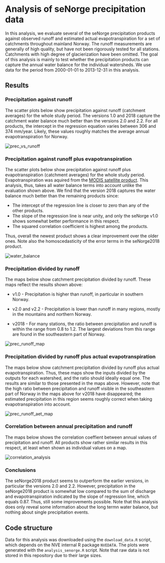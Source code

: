 # Analysis of seNorge precipitation data

In this analysis, we evaluate several of the seNorge precipitation products against observed runoff and estimated actual evapotranspiration for a set of catchments throughout mainland Norway. The runoff measurements are generally of high quality, but have not been rigorously tested for all stations. Catchments with high degree of glacierization have been omitted. The goal of this analysis is mainly to test whether the precipitation products can capture the annual water balance for the individual watersheds. We use data for the period from 2000-01-01 to 2013-12-31 in this analysis.

## Results

### Precipitation against runoff

The scatter plots below show precipitation against runoff (catchment averages) for the whole study period. The versions 1.0 and 2018 capture the catchment water balance much better than the versions 2.0 and 2.2. For all products, the intercept in the regression equation varies between 306 and 374 mm/year. Likely, these values roughly matches the average annual evapotranspiration for Norway.

![prec_vs_runoff](figures/scatter_prec_runoff.png)

### Precipitation against runoff plus evapotranspiration

The scatter plots below show precipitation against runoff plus evapotranspiration (catchment averages) for the whole study period. Evapotranspiration was aquired from the [MODIS satellite product](http://www.ntsg.umt.edu/project/modis/mod16.php). This analysis, thus, takes all water balance terms into account unlike the evaluation shown above. We find that the version 2018 captures the water balance much better than the remaining products since:

- The intercept of the regression line is closer to zero than any of the other products.
- The slope of the regression line is near unity, and only the seNorge v1.0 shows somewhat better performance in this respect.
- The squared correlation coefficient is highest among the products.

Thus, overall the newest product shows a clear improvement over the older ones. Note also the homoscedasticity of the error terms in the seNorge2018 product.

![water_balance](figures/scatter_water_balance.png)

### Precipitation divided by runoff

The maps below show catchment precipitation divided by runoff. These maps reflect the results shown above:

- v1.0 - Precipitation is higher than runoff, in particular in southern Norway.

- v2.0 and v2.2 - Precipitation is lower than runoff in many regions, mostly in the mountains and northern Norway.

- v2018 - For many stations, the ratio between precipitation and runoff is within the range from 0.8 to 1.2. The largest deviations from this range are found in the southeastern part of Norway.

![prec_runoff_map](figures/map_prec_div_runoff.png)


### Precipitation divided by runoff plus actual evapotranspiration

The maps below show catchment precipitation divided by runoff plus actual evapotranspiration. Thus, these maps show the inputs divided by the outputs for each watershed, and the ratio should ideally equal one. The results are similar to those presented in the maps above. However, note that the high ratio between precipitation and runoff visible in the southeastern part of Norway in the maps above for v2018 have disappeared; the estimated precipitation in this region seems roughly correct when taking evapotranspiration into account.

![prec_runoff_aet_map](figures/map_prec_div_runoff_plus_aet.png)

### Correlation between annual precipitation and runoff

The maps below shows the correlation coeffient between annual values of precipitation and runoff. All products show rather similar results in this respect, at least when shown as individual values on a map.

![correlation_analysis](figures/map_corr_prec_runoff.png)

### Conclusions

The seNorge2018 product seems to outperform the earlier versions, in particular the versions 2.0 and 2.2. However, precipitation in the seNorge2018 product is somewhat low compared to the sum of discharge and evapotranspiration indicated by the slope of regression line, which equals 0.87. Thus, still some improvements possible. Note that this analysis does only reveal some information about the long termn water balance, but nothing about single precipitation events.

## Code structure

Data for this analysis was downloaded using the `download_data.R` script, which depends on the NVE internal R package `NVEDATA`. The plots were generated with the `analysis_senorge.R` script. Note that raw data is not stored in this repository due to their large sizes.